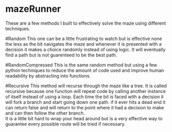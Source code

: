 # mazeRunner

These are a few methods I built to effectively solve the maze using different techniques.

#Random
This one can be a little frustrating to watch but is effective none the less as the bit navigates the maze
and whenever it is presented with a decision it makes a choice randomly instead of using logic.  It will 
eventually find a path but is not guarenteed to be the best path.

#RandomCompressed
This is the same random method but using a few python techniques to reduce the amount of code used and 
improve human readability by abstracting into functions.

#Recursive
This method will recurse through the maze like a tree.  It is called recursive because one function will 
repeat code by calling another instance of itself instead of using a loop.  Each time the bit is faced with
a decision it will fork a branch and start going down one path.  if it ever hits a dead end it can return
false and will return to the point where it had a decision to make and can then follow the other branch.  
It is a little bit hard to wrap your head around but is a very effective way to guarantee every possible
route will be tried if necessary.

